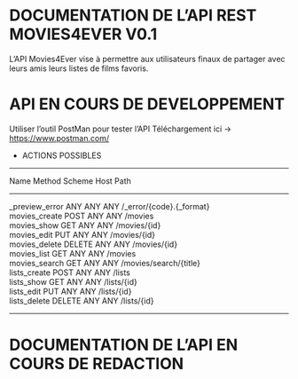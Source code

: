 # DOCUMENTATION DE L’API REST MOVIES4EVER V0.1 #


L’API Movies4Ever vise à permettre aux utilisateurs finaux de partager avec leurs amis leurs listes de films favoris.

# API EN COURS DE DEVELOPPEMENT #

  Utiliser l’outil PostMan pour tester l’API
	Téléchargement ici -> https://www.postman.com/


* ACTIONS POSSIBLES
---------------- -------- -------- ------ --------------------------  ------ --------------------------  
  Name             	Method   	Scheme   Host   Path                      
---------------- -------- -------- ------ --------------------------  ------ --------------------------  
  _preview_error   	ANY      	ANY      ANY    /_error/{code}.{_format}  
  movies_create    	POST     	ANY      ANY    /movies                   
  movies_show     	GET      	ANY      ANY    /movies/{id}              
  movies_edit      	PUT      	ANY      ANY    /movies/{id}              
  movies_delete  	DELETE   	  ANY      ANY    /movies/{id}              
  movies_list      	GET      	ANY      ANY    /movies                   
  movies_search    	GET      	ANY      ANY    /movies/search/{title}    
  lists_create     	POST     	ANY      ANY    /lists                    
  lists_show       	GET      	ANY      ANY    /lists/{id}               
  lists_edit       	PUT      	ANY      ANY    /lists/{id}               
  lists_delete     	DELETE   	ANY      ANY    /lists/{id}               
---------------- -------- -------- ------ --------------------------  ------ --------------------------  



# DOCUMENTATION DE L’API EN COURS DE REDACTION #
